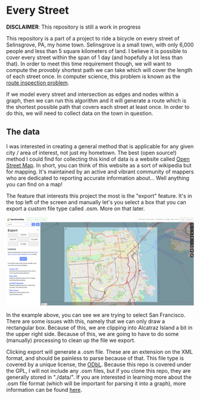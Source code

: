 # Every Street

**DISCLAIMER**: This repository is still a work in progress

This repository is a part of a project to ride a bicycle on every street of Selinsgrove, PA, my home town. Selinsgrove is a small town, with only 6,000 people and less than 5 square kilometers of land. I believe it is possible to cover every street within the span of 1 day (and hopefully a lot less than that). In order to meet this time requirement though, we will want to compute the _provably_ shortest path we can take which will cover the length of each street once. In computer science, this problem is known as the [route inspection problem](https://en.wikipedia.org/wiki/Chinese_postman_problem).

If we model every street and intersection as edges and nodes within a graph, then we can run this algorithm and it will generate a route which is the shortest possible path that covers each street at least once. In order to do this, we will need to collect data on the town in question.

## The data
I was interested in creating a general method that is applicable for any given city / area of interest, not just my hometown. The best (open source!) method I could find for collecting this kind of data is a website called [Open Street Map](https://www.openstreetmap.org/). In short, you can think of this website as a sort of wikipedia but for mapping. It's maintained by an active and vibrant community of mappers who are dedicated to reporting accurate information about... Well anything you can find on a map!

The feature that interests this project the most is the "export" feature. It's in the top left of the screen and manually let's you select a box that you can export a custom file type called .osm. More on that later.

![](./assets/osmExportExample.png)

In the example above, you can see we are trying to select San Francisco. There are some issues with this, namely that we can only draw a rectangular box. Because of this, we are clipping into Alcatraz Island a bit in the upper right side. Because of this, we are going to have to do some (manually) processing to clean up the file we export.

Clicking export will generate a .osm file. These are an extension on the XML format, and should be painless to parse because of that. This file type is covered by a unique license, the [ODbL](https://opendatacommons.org/licenses/odbl/1-0/). Because this repo is covered under the GPL, I will not include any .osm files, but if you clone this repo, they are generally stored in "./data/". If you are interested in learning more about the .osm file format (which will be important for parsing it into a graph), more information can be found [here](https://wiki.openstreetmap.org/wiki/OSM_XML).
